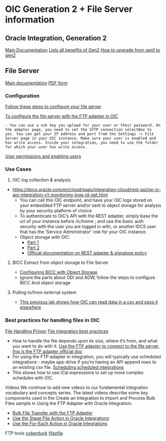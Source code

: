 
# OIC Generation 2 + File Server information

## Oracle Integration, Generation 2
[Main Documentation](https://docs.oracle.com/en/cloud/paas/integration-cloud/oracle-integration-oci/overview-oracle-integration-generation-2.html)
[Lists all benefits of Gen2](https://blogs.oracle.com/integration/oracle-integration-oic-generation-2-is-now-available-in-all-cloud-tenancies)
[How to upgrade from gen1 to gen2](https://docs.oracle.com/en/cloud/paas/integration-cloud/oracle-integration-oci/upgrade-oracle-integration-generation-2.html#GUID-22F20017-87C7-47A5-8AEF-1CDBF564C7A6)

## File Server

[Main documentation](https://docs.oracle.com/en/cloud/paas/integration-cloud/file-server.html)
[PDF form](https://docs.oracle.com/en/cloud/paas/integration-cloud/file-server/using-file-server-oracle-integration-generation-2.pdf)

### Configuration
[Follow these steps to configure your file server](https://blogs.oracle.com/integration/embedded-file-server-sftp-in-oracle-integration)

[To configure the file server with the FTP adapter in OIC](https://docs.oracle.com/en/cloud/paas/integration-cloud/ftp-adapter/create-connection.html#GUID-662EF1FD-2841-4A9A-87B3-FD8B8796510D)

    - You can use a ssh key you upload for your user or their password. On the adapter page, you need to set the SFTP connection selectBox to yes. You can get your IP address and port from the Settings -> File Server page in your OIC instance. Make sure your user is enabled and has write access. Inside your integration, you need to use the folder for which your user has write access.

[User permissions and enabling users](https://blogs.oracle.com/integration/leveraging-oracle-integration-file-server-for-file-based-integrations-v2)

### Use Cases

1. OIC log collection & analysis
* https://docs.oracle.com/en/cloud/paas/integration-cloud/rest-api/op-ic-api-integration-v1-monitoring-logs-id-get.html
    * You can call this OIC endpoint, and have your OIC logs stored on your embedded FTP server and/or sent to object storage for analysis by your security platform of choice
    * To authenticate to OIC’s API with the REST adapter, simply base the url of your instance before /ic/home ; and use the basic auth security with the user you are logged in with, or another IDCS user that has the ’Service Administrator’ role for your OIC instance.
    * Object storage with OIC:
        * [Part 1](https://redthunder.blog/2020/01/13/object-storage-with-oracle-integration-cloud-part-1/comment-page-1/)
        * [Part 2](https://redthunder.blog/2020/03/20/object-storage-with-oracle-integration-cloud-part-2/)
        * [Official documentation on REST adapter & signature policy](https://docs.oracle.com/en/cloud/paas/integration-cloud/whats-new/index.html#INTWN-GUID-39D35E54-3FA5-4A44-A6FB-7C6496ED7E84)

2. BICC Extract from object storage to File Server
    * [Configuring BICC with Object Storage](https://www.ateam-oracle.com/reference-architecture-fusion-saas-data-replication-into-adw-%3A-using-odi-marketplace-and-bicc)
    * Ignore the parts about ODI and ADW, follow the steps to configure BICC And object storage

3. Pulling to/from external system
    * [This previous lab shows how OIC can read data in a csv and pass it elsewhere](https://garyhostt.github.io/BigQueryIntegration/)

### Best practices for handling files in OIC
[File Handling Primer](https://www.ateam-oracle.com/integration-cloud-file-handling-primer)
[File integration best practices](https://blogs.oracle.com/fmw/oracle-integration-cloud-oic-file-based-integration-best-practices)
* How to handle the file depends upon its size, where it’s from, and what you want to do with it.
[Use the FTP adapter to connect to the file server, this is the FTP adapter official doc](https://docs.oracle.com/en/cloud/paas/integration-cloud/ftp-adapter/understand-ftp-adapter.html)
* For using the FTP adapter in integration, you will typically use scheduled integrations - maybe app-drive if you’re having an API append rows to an existing csv file. 
[Scheduling scheduled integrations](https://docs.oracle.com/en/cloud/paas/integration-cloud/integrations-user/creating-scheduled-integrations.html#GUID-9632A5C8-98A7-4371-B542-6A8583427C8D)
* This shows how to use iCal expressions to set up more complex schedules with OIC.

Videos
We continue to add new videos to our fundamental integration vocabulary and concepts series. The latest videos describe some key components used in the Create an Integration to Import and Process Bulk Files sample in Using the FTP Adapter with Oracle Integration:
* [Bulk File Transfer with the FTP Adapter](https://www.youtube.com/watch?v=fWvbnIh6WvQ&t=9s)
* [Use the Stage File Action in Oracle Integrations](https://www.youtube.com/watch?v=LLEHt4kno9M&t=158s)
* [Use the For-Each Action in Oracle Integrations](https://www.youtube.com/watch?v=-Cfq2fYwCTk)

FTP tools
[cyberduck](https://cyberduck.io/download/)
[filezilla](https://filezilla-project.org/download.php)